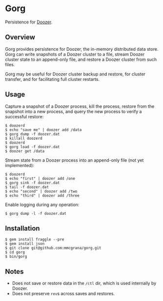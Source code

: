 # Gorg

Persistence for [Doozer](https://github.com/ha/doozerd).


## Overview

Gorg provides persistence for Doozer, the in-memory distributed data store. Gorg can write snapshots of a Doozer cluster to a file, stream Doozer cluster state to an append-only file, and restore a Doozer cluster from such files.

Gorg may be useful for Doozer cluster backup and restore, for cluster transfer, and for facilitating full cluster restarts.


## Usage

Capture a snapshot of a Doozer process, kill the process, restore from the snapshot into a new process, and query the new process to verify a successful restore:

    $ doozerd
    $ echo "save me" | doozer add /data
    $ gorg dump -f doozer.dat
    $ killall doozerd
    $ doozerd
    $ gorg load -f doozer.dat
    $ doozer get /data

Stream state from a Doozer process into an append-only file (not yet implemented):

    $ doozerd
    $ echo "first" | doozer add /one
    $ gorg sink -f doozer.dat
    $ tail -f doozer.dat
    $ echo "second" | doozer add /two
    $ echo "third" | doozer add /three

Enable logging during any operation:

    $ gorg dump -l -f doozer.dat

## Installation

    $ gem install fraggle --pre
    $ gem install json
    $ git clone git@github.com:mmcgrana/gorg.git
    $ cd gorg
    $ bin/gorg


## Notes

* Does not save or restore data in the `/ctl` dir, which is used internally by Doozer.
* Does not preserve `rev`s across saves and restores.
